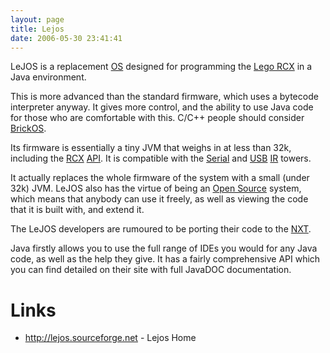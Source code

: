 ```yaml
---
layout: page
title: Lejos
date: 2006-05-30 23:41:41
---
```

LeJOS is a replacement [OS](/wiki/os.html "An Operating System") designed for programming the [Lego RCX](/wiki/rcx.html "The Lego RCX") in a Java environment.

This is more advanced than the standard firmware, which uses a bytecode interpreter anyway. It gives more control, and the ability to use Java code for those who are comfortable with this. C/C++ people should consider [BrickOS](/wiki/brickos.html "An entire Embedded OS for the RCX").

Its firmware is essentially a tiny JVM that weighs in at less than 32k, including the [RCX](/wiki/rcx.html "The Lego Robot Command Explorer") [API](/wiki/api.html "Acronym: Application Programming Interface"). It is compatible with the [Serial](/wiki/serial_data_stream.html "Serial Data Stream") and [USB](/wiki/usb.html "Universal Serial Bus") [IR](/wiki/ir.html "Acronym for Infra Red") towers.

It actually replaces the whole firmware of the system with a small (under 32k) JVM. LeJOS also has the virtue of being an [Open Source](/wiki/open_source.html "Products and packages which are generally free.") system, which means that anybody can use it freely, as well as viewing the code that it is built with, and extend it.

The LeJOS developers are rumoured to be porting their code to the [NXT](/wiki/nxt.html "Legos NeXT generation robotics kit").

Java firstly allows you to use the full range of IDEs you would for any Java code, as well as the help they give. It has a fairly comprehensive API which you can find detailed on their site with full JavaDOC documentation.

# Links

- <http://lejos.sourceforge.net> - Lejos Home

